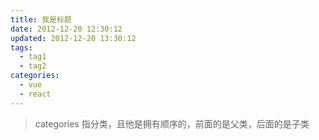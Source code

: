 ```yaml
---
title: 我是标题
date: 2012-12-20 12:30:12
updated: 2012-12-20 13:30:12
tags:
  - tag1
  - tag2
categories:
  - vue
  - react
---
```


> categories 指分类，且他是拥有顺序的，前面的是父类，后面的是子类


